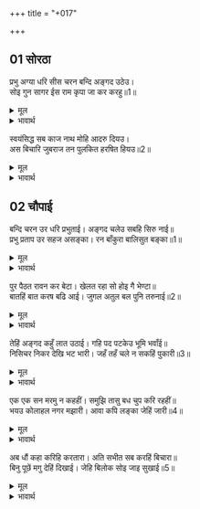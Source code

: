 +++
title = "+017"

+++


## 01 सोरठा
प्रभु अग्या धरि सीस चरन बन्दि अङ्गद उठेउ।  
सोइ गुन सागर ईस राम कृपा जा कर करहु॥1॥  

<details><summary>मूल</summary>

प्रभु अग्या धरि सीस चरन बन्दि अङ्गद उठेउ।  
सोइ गुन सागर ईस राम कृपा जा कर करहु॥1॥  
</details>

<details><summary>भावार्थ</summary>

प्रभु की आज्ञा सिर चढकर और उनके चरणों की वन्दना करके अङ्गदजी उठे (और बोले-) हे भगवान्‌ श्री रामजी! आप जिस पर कृपा करें, वही गुणों का समुद्र हो जाता है॥1॥  
</details>

स्वयंसिद्ध सब काज नाथ मोहि आदरु दियउ।  
अस बिचारि जुबराज तन पुलकित हरषित हियउ॥2॥  

<details><summary>मूल</summary>

स्वयंसिद्ध सब काज नाथ मोहि आदरु दियउ।  
अस बिचारि जुबराज तन पुलकित हरषित हियउ॥2॥  
</details>

<details><summary>भावार्थ</summary>

स्वामी सब कार्य अपने-आप सिद्ध हैं, यह तो प्रभु ने मुझ को आदर दिया है (जो मुझे अपने कार्य पर भेज रहे हैं)। ऐसा विचार कर युवराज अङ्गद का हृदय हर्षित और शरीर पुलकित हो गया॥2॥  
</details>



<div class="audioEmbed"  caption="AIR-वाचनम्" src="https://archive
.org/download/rAmcharitmAnas-AIR/EPI-308.mp3"></div>


## 02 चौपाई
बन्दि चरन उर धरि प्रभुताई। अङ्गद चलेउ सबहि सिरु नाई॥  
प्रभु प्रताप उर सहज असङ्का। रन बाँकुरा बालिसुत बङ्का॥1॥  

<details><summary>मूल</summary>

बन्दि चरन उर धरि प्रभुताई। अङ्गद चलेउ सबहि सिरु नाई॥  
प्रभु प्रताप उर सहज असङ्का। रन बाँकुरा बालिसुत बङ्का॥1॥  
</details>

<details><summary>भावार्थ</summary>

 चरणों की वन्दना करके और भगवान्‌ की प्रभुता हृदय में धरकर अङ्गद सबको सिर नवाकर चले। प्रभु के प्रताप को हृदय में धारण किए हुए रणबाँकुरे वीर बालिपुत्र स्वाभाविक ही निर्भय हैं॥1॥  
</details>

पुर पैठत रावन कर बेटा। खेलत रहा सो होइ गै भेण्टा॥  
बातहिं बात करष बढि आई। जुगल अतुल बल पुनि तरुनाई॥2॥  

<details><summary>मूल</summary>

पुर पैठत रावन कर बेटा। खेलत रहा सो होइ गै भेण्टा॥  
बातहिं बात करष बढि आई। जुगल अतुल बल पुनि तरुनाई॥2॥  
</details>

<details><summary>भावार्थ</summary>

लङ्का में प्रवेश करते ही रावण के पुत्र से भेण्ट हो गई, जो वहाँ खेल रहा था। बातों ही बातों में दोनों में झगडा बढ गया (क्योङ्कि) दोनों ही अतुलनीय बलवान्‌ थे और फिर दोनों की युवावस्था थी॥2॥  
</details>

तेहिं अङ्गद कहुँ लात उठाई। गहि पद पटकेउ भूमि भवाँई॥  
निसिचर निकर देखि भट भारी। जहँ तहँ चले न सकहिं पुकारी॥3॥  

<details><summary>मूल</summary>

तेहिं अङ्गद कहुँ लात उठाई। गहि पद पटकेउ भूमि भवाँई॥  
निसिचर निकर देखि भट भारी। जहँ तहँ चले न सकहिं पुकारी॥3॥  
</details>

<details><summary>भावार्थ</summary>

 उसने अङ्गद पर लात उठाई। अङ्गद ने (वही) पैर पकडकर उसे घुमाकर जमीन पर दे पटका (मार गिराया)। राक्षस के समूह भारी योद्धा देखकर जहाँ-तहाँ (भाग) चले, वे डर के मारे पुकार भी न मचा सके॥3॥  
</details>

एक एक सन मरमु न कहहीं। समुझि तासु बध चुप करि रहहीं॥  
भयउ कोलाहल नगर मझारी। आवा कपि लङ्का जेहिं जारी॥4॥  

<details><summary>मूल</summary>

एक एक सन मरमु न कहहीं। समुझि तासु बध चुप करि रहहीं॥  
भयउ कोलाहल नगर मझारी। आवा कपि लङ्का जेहिं जारी॥4॥  
</details>

<details><summary>भावार्थ</summary>

एक-दूसरे को मर्म (असली बात) नहीं बतलाते, उस (रावण के पुत्र) का वध समझकर सब चुप मारकर रह जाते हैं। (रावण पुत्र की मृत्यु जानकर और राक्षसों को भय के मारे भागते देखकर) नगरभर में कोलाहल मच गया कि जिसने लङ्का जलाई थी, वही वानर फिर आ गया है॥4॥  
</details>

अब धौं कहा करिहि करतारा। अति सभीत सब करहिं बिचारा॥  
बिनु पूछें मगु देहिं दिखाई। जेहि बिलोक सोइ जाइ सुखाई॥5॥  

<details><summary>मूल</summary>

अब धौं कहा करिहि करतारा। अति सभीत सब करहिं बिचारा॥  
बिनु पूछें मगु देहिं दिखाई। जेहि बिलोक सोइ जाइ सुखाई॥5॥  
</details>

<details><summary>भावार्थ</summary>

 सब अत्यन्त भयभीत होकर विचार करने लगे कि विधाता अब न जाने क्या करेगा। वे बिना पूछे ही अङ्गद को (रावण के दरबार की) राह बता देते हैं। जिसे ही वे देखते हैं, वही डर के मारे सूख जाता है॥5॥  
</details>

